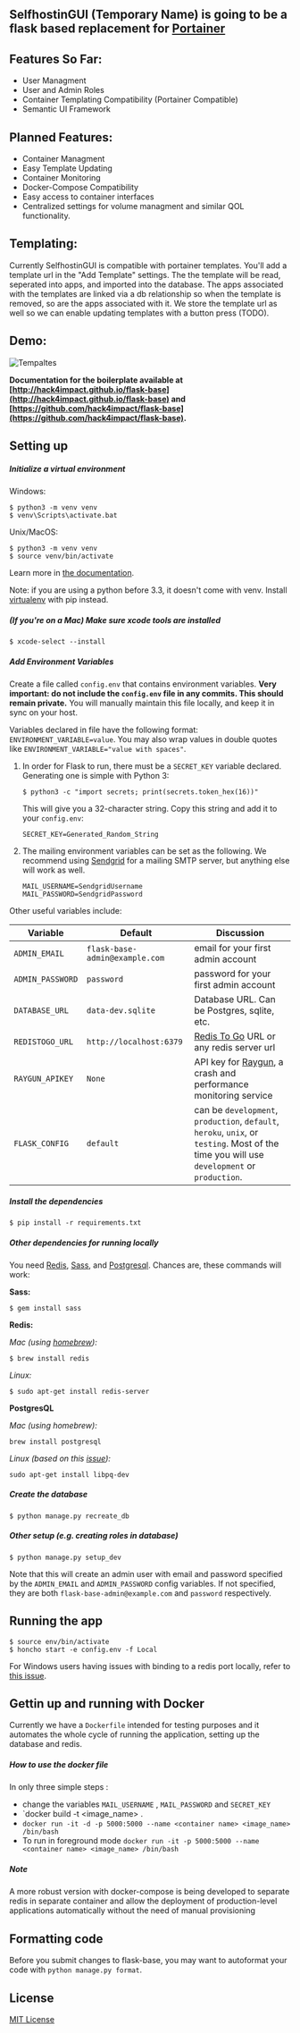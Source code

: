 ## SelfhostinGUI (Temporary Name) is going to be a flask based replacement for [Portainer](https://portainer.io)

## Features So Far:
* User Managment
* User and Admin Roles
* Container Templating Compatibility (Portainer Compatible)
* Semantic UI Framework

## Planned Features:
* Container Managment
* Easy Template Updating
* Container Monitoring
* Docker-Compose Compatibility
* Easy access to container interfaces
* Centralized settings for volume managment and similar QOL functionality.

## Templating:
Currently SelfhostinGUI is compatible with portainer templates. You'll add a template url in the "Add Template" settings. The the template will be read, seperated into apps, and imported into the database. The apps associated with the templates are linked via a db relationship so when the template is removed, so are the apps associated with it. We store the template url as well so we can enable updating templates with a button press (TODO).


## Demo:
![Tempaltes](readme_media/TemplateDemo.gif "templates")


**Documentation for the boilerplate available at [http://hack4impact.github.io/flask-base](http://hack4impact.github.io/flask-base) and [https://github.com/hack4impact/flask-base](https://github.com/hack4impact/flask-base).**

## Setting up
##### Initialize a virtual environment

Windows:
```
$ python3 -m venv venv
$ venv\Scripts\activate.bat
```

Unix/MacOS:
```
$ python3 -m venv venv
$ source venv/bin/activate
```
Learn more in [the documentation](https://docs.python.org/3/library/venv.html#creating-virtual-environments).

Note: if you are using a python before 3.3, it doesn't come with venv. Install [virtualenv](https://docs.python-guide.org/dev/virtualenvs/#lower-level-virtualenv) with pip instead.

##### (If you're on a Mac) Make sure xcode tools are installed

```
$ xcode-select --install
```

##### Add Environment Variables

Create a file called `config.env` that contains environment variables. **Very important: do not include the `config.env` file in any commits. This should remain private.** You will manually maintain this file locally, and keep it in sync on your host.

Variables declared in file have the following format: `ENVIRONMENT_VARIABLE=value`. You may also wrap values in double quotes like `ENVIRONMENT_VARIABLE="value with spaces"`.

1. In order for Flask to run, there must be a `SECRET_KEY` variable declared. Generating one is simple with Python 3:

   ```
   $ python3 -c "import secrets; print(secrets.token_hex(16))"
   ```

   This will give you a 32-character string. Copy this string and add it to your `config.env`:

   ```
   SECRET_KEY=Generated_Random_String
   ```

2. The mailing environment variables can be set as the following.
   We recommend using [Sendgrid](https://sendgrid.com) for a mailing SMTP server, but anything else will work as well.

   ```
   MAIL_USERNAME=SendgridUsername
   MAIL_PASSWORD=SendgridPassword
   ```

Other useful variables include:

| Variable        | Default   | Discussion  |
| --------------- |-------------| -----|
| `ADMIN_EMAIL`   | `flask-base-admin@example.com` | email for your first admin account |
| `ADMIN_PASSWORD`| `password`                     | password for your first admin account |
| `DATABASE_URL`  | `data-dev.sqlite`              | Database URL. Can be Postgres, sqlite, etc. |
| `REDISTOGO_URL` | `http://localhost:6379`        | [Redis To Go](https://redistogo.com) URL or any redis server url |
| `RAYGUN_APIKEY` | `None`                         | API key for [Raygun](https://raygun.com/raygun-providers/python), a crash and performance monitoring service |
| `FLASK_CONFIG`  | `default`                      | can be `development`, `production`, `default`, `heroku`, `unix`, or `testing`. Most of the time you will use `development` or `production`. |


##### Install the dependencies

```
$ pip install -r requirements.txt
```

##### Other dependencies for running locally

You need [Redis](http://redis.io/), [Sass](http://sass-lang.com/), and [Postgresql](https://www.postgresql.org/). Chances are, these commands will work:

**Sass:**

```
$ gem install sass
```

**Redis:**

_Mac (using [homebrew](http://brew.sh/)):_

```
$ brew install redis
```

_Linux:_

```
$ sudo apt-get install redis-server
```

**PostgresQL**

_Mac (using homebrew):_

```
brew install postgresql
```

_Linux (based on this [issue](https://github.com/hack4impact/flask-base/issues/96)):_

```
sudo apt-get install libpq-dev
```


##### Create the database

```
$ python manage.py recreate_db
```

##### Other setup (e.g. creating roles in database)

```
$ python manage.py setup_dev
```

Note that this will create an admin user with email and password specified by the `ADMIN_EMAIL` and `ADMIN_PASSWORD` config variables. If not specified, they are both `flask-base-admin@example.com` and `password` respectively.

## Running the app

```
$ source env/bin/activate
$ honcho start -e config.env -f Local
```

For Windows users having issues with binding to a redis port locally, refer to [this issue](https://github.com/hack4impact/flask-base/issues/132).


## Gettin up and running with Docker

Currently we have a `Dockerfile` intended for testing purposes and it automates the whole cycle of running the application, setting up the database and redis. 


##### How to use the docker file 
In only three simple steps :
- change the variables `MAIL_USERNAME` , `MAIL_PASSWORD` and `SECRET_KEY`
- `docker build -t <image_name> . 
- `docker run -it -d -p 5000:5000 --name <container name> <image_name> /bin/bash`
- To run in foreground mode `docker run -it -p 5000:5000 --name <container name> <image_name> /bin/bash`

##### Note

A more robust version with docker-compose is being developed to separate redis in separate container and allow the deployment of production-level applications automatically without the need of manual provisioning

## Formatting code

Before you submit changes to flask-base, you may want to autoformat your code with `python manage.py format`.

## License
[MIT License](LICENSE.md)
